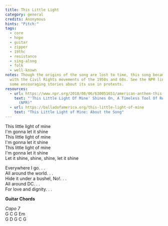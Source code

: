 ```yaml
---
title: This Little Light
category: general
credits: Anonymous
hints: "Pitch:"
tags:
  - core
  - hope
  - guitar
  - zipper
  - 19thc
  - resistance
  - sing-along
  - folk
  - well-known
notes: Though the origins of the song are lost to time, this song became popular
  with the Civil Rights movements of the 1950s and 60s. See the NPR link for
  some encouraging stories about its use in protests.
resources:
  - url: https://www.npr.org/2018/08/06/630051651/american-anthem-this-little-light-of-mine-resistance
    text: "'This Little Light Of Mine' Shines On, A Timeless Tool Of Resistance
      (NPR)"
  - url: https://balladofamerica.org/this-little-light-of-mine
    text: "This Little Light of Mine: About the Song"
---
```

This little light of mine\
I'm gonna let it shine\
This little light of mine\
I'm gonna let it shine\
This little light of mine\
I'm gonna let it shine\
Let it shine, shine, shine, let it shine  

Everywhere I go. . .\
All around the world. . .\
Hide it under a bushel, No!. . .\
All around DC. . .\
For love and dignity. . .  

**Guitar Chords**  

*Capo 7*\
G C G Em\
G D G C G  

<!-- 
D - - -/G – D-/    
D - - -/G – D-/    
D - - -/--F# Bm/  
D A DG D  
-->
